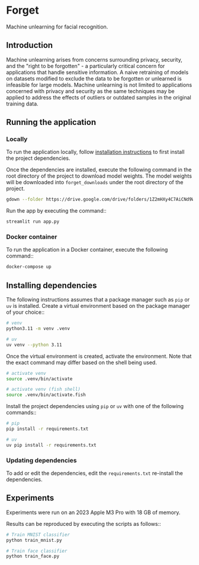 # Forget

Machine unlearning for facial recognition.

## Introduction

Machine unlearning arises from concerns surrounding privacy, security, and the
"right to be forgotten" - a particularly critical concern for applications that
handle sensitive information. A naive retraining of models on datasets modified
to exclude the data to be forgotten or unlearned is infeasible for large
models. Machine unlearning is not limited to applications concerned with
privacy and security as the same techniques may be applied to address the
effects of outliers or outdated samples in the original training data.

## Running the application

### Locally

To run the application locally, follow
[installation instructions](#installing-dependencies) to first install the project
dependencies.

Once the dependencies are installed, execute the following command in the root
directory of the project to download model weights. The model weights will be
downloaded into `forget_downloads` under the root directory of the project.

```sh
gdown --folder https://drive.google.com/drive/folders/1Z2mHXy4C7AiCNd9W6qNsq1Spin5n-zDC
```

Run the app by executing the command::

```sh
streamlit run app.py
```

### Docker container

To run the application in a Docker container, execute the following command::

```sh
docker-compose up
```

## Installing dependencies

The following instructions assumes that a package manager such as `pip` or `uv`
is installed. Create a virtual environment based on the package manager of your
choice::

```sh
# venv
python3.11 -m venv .venv

# uv
uv venv --python 3.11
```

Once the virtual environment is created, activate the environment. Note that
the exact command may differ based on the shell being used.

```sh
# activate venv
source .venv/bin/activate

# activate venv (fish shell)
source .venv/bin/activate.fish
```

Install the project dependencies using `pip` or `uv` with one of the following commands::

```sh
# pip
pip install -r requirements.txt

# uv
uv pip install -r requirements.txt
```

### Updating dependencies

To add or edit the dependencies, edit the `requirements.txt` re-install the dependencies.

## Experiments

Experiments were run on an 2023 Apple M3 Pro with 18 GB of memory.

Results can be reproduced by executing the scripts as follows::

```sh
# Train MNIST classifier
python train_mnist.py

# Train face classifier
python train_face.py
```
